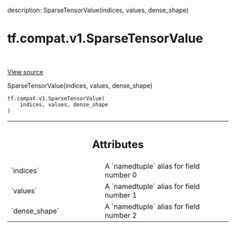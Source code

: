description: SparseTensorValue(indices, values, dense_shape)

<div itemscope itemtype="http://developers.google.com/ReferenceObject">
<meta itemprop="name" content="tf.compat.v1.SparseTensorValue" />
<meta itemprop="path" content="Stable" />
<meta itemprop="property" content="__new__"/>
</div>

# tf.compat.v1.SparseTensorValue

<!-- Insert buttons and diff -->

<table class="tfo-notebook-buttons tfo-api nocontent" align="left">

</table>

<a target="_blank" class="external" href="/code/stable/tensorflow/python/framework/sparse_tensor.py">View source</a>



SparseTensorValue(indices, values, dense_shape)

<pre class="devsite-click-to-copy prettyprint lang-py tfo-signature-link">
<code>tf.compat.v1.SparseTensorValue(
    indices, values, dense_shape
)
</code></pre>



<!-- Placeholder for "Used in" -->




<!-- Tabular view -->
 <table class="responsive fixed orange">
<colgroup><col width="214px"><col></colgroup>
<tr><th colspan="2"><h2 class="add-link">Attributes</h2></th></tr>

<tr>
<td>
`indices`<a id="indices"></a>
</td>
<td>
A `namedtuple` alias for field number 0
</td>
</tr><tr>
<td>
`values`<a id="values"></a>
</td>
<td>
A `namedtuple` alias for field number 1
</td>
</tr><tr>
<td>
`dense_shape`<a id="dense_shape"></a>
</td>
<td>
A `namedtuple` alias for field number 2
</td>
</tr>
</table>



